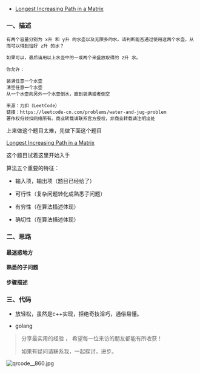 - [Longest Increasing Path in a Matrix](https://github.com/wangcy6/leetcode/issues/5)

  

### 一、描述



~~~
有两个容量分别为 x升 和 y升 的水壶以及无限多的水。请判断能否通过使用这两个水壶，从而可以得到恰好 z升 的水？

如果可以，最后请用以上水壶中的一或两个来盛放取得的 z升 水。

你允许：

装满任意一个水壶
清空任意一个水壶
从一个水壶向另外一个水壶倒水，直到装满或者倒空

来源：力扣（LeetCode）
链接：https://leetcode-cn.com/problems/water-and-jug-problem
著作权归领扣网络所有。商业转载请联系官方授权，非商业转载请注明出处
~~~





上来做这个题目太难，先做下面这个题目

[Longest Increasing Path in a Matrix](https://github.com/wangcy6/leetcode/issues/5)





 这个题目试着这里开始入手

算法五个重要的特征：

- 输入项，输出项（题目已经给了）

- 可行性（复杂问题转化成熟悉子问题）

- 有穷性（在算法描述体现）

- 确切性（在算法描述体现）





### 二、思路


#### 最迷惑地方




#### 熟悉的子问题



#### 步骤描述




### 三、代码



- 放轻松，虽然是c++实现，拒绝奇技淫巧，通俗易懂。

- golang 



> 分享最实用的经验 ， 希望每一位来访的朋友都能有所收获！ 
>
> 如果有疑问请联系我，一起探讨，进步。

![qrcode__860.jpg](https://pic.leetcode-cn.com/74a42e000e5545422ce7e2d76e3998ef9b3a288139b03773ebb87cae128443fa-qrcode__860.jpg)

